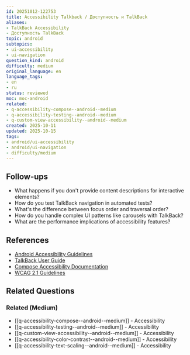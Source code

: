 ```yaml
---
id: 20251012-122753
title: Accessibility Talkback / Доступность и TalkBack
aliases:
- TalkBack Accessibility
- Доступность TalkBack
topic: android
subtopics:
- ui-accessibility
- ui-navigation
question_kind: android
difficulty: medium
original_language: en
language_tags:
- en
- ru
status: reviewed
moc: moc-android
related:
- q-accessibility-compose--android--medium
- q-accessibility-testing--android--medium
- q-custom-view-accessibility--android--medium
created: 2025-10-11
updated: 2025-10-15
tags:
- android/ui-accessibility
- android/ui-navigation
- difficulty/medium
---
```

## Follow-ups

- What happens if you don't provide content descriptions for interactive elements?
- How do you test TalkBack navigation in automated tests?
- What's the difference between focus order and traversal order?
- How do you handle complex UI patterns like carousels with TalkBack?
- What are the performance implications of accessibility features?

## References

- [Android Accessibility Guidelines](https://developer.android.com/guide/topics/ui/accessibility)
- [TalkBack User Guide](https://support.google.com/accessibility/android/answer/6283677)
- [Compose Accessibility Documentation](https://developer.android.com/jetpack/compose/accessibility)
- [WCAG 2.1 Guidelines](https://www.w3.org/WAI/WCAG21/quickref/)

## Related Questions

### Related (Medium)
- [[q-accessibility-compose--android--medium]] - Accessibility
- [[q-accessibility-testing--android--medium]] - Accessibility
- [[q-custom-view-accessibility--android--medium]] - Accessibility
- [[q-accessibility-color-contrast--android--medium]] - Accessibility
- [[q-accessibility-text-scaling--android--medium]] - Accessibility

